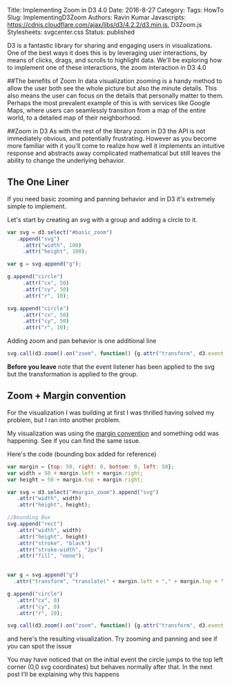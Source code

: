 Title: Implementing Zoom in D3 4.0 
Date: 2016-8-27
Category: 
Tags: HowTo 
Slug: ImplementingD3Zoom 
Authors: Ravin Kumar
Javascripts: https://cdnjs.cloudflare.com/ajax/libs/d3/4.2.2/d3.min.js, D3Zoom.js
Stylesheets: svgcenter.css
Status: published

D3 is a fantastic library for sharing and engaging users in visualizations.
One of the best ways it does this is by leveraging user interactions, by means
of clicks, drags, and scrolls to highlight data. We'll be exploring how to 
implement one of these interactions, the zoom interaction in D3 4.0

##The benefits of Zoom
In data visualization zooming is a handy method to allow the user both see the
whole picture but also the minute details. This also means the user can focus 
on the details that personally matter to them. Perhaps the most prevalent 
example of this is with services like Google Maps, where users can seamlessly
transition from a map of the entire world, to a detailed map of their neighborhood.

##Zoom in D3
As with the rest of the library zoom in D3 the API is not immediately obvious,
and potentially frustrating. However as you become more familiar with it you'll
come to realize how well it implements an intuitive response and abstracts away
complicated mathematical but still leaves the ability to change the underlying behavior.

## The One Liner
If you need basic zooming and panning behavior and in D3 it's extremely simple
to implement.  

Let's start by creating an svg with a group and adding a circle to it.
```javascript
var svg = d3.select("#basic_zoom")
   .append("svg")
     .attr("width", 100)
     .attr("height", 100);

var g = svg.append("g");

g.append("circle")
     .attr("cx", 50)
     .attr("cy", 50)
     .attr("r", 10);

svg.append("circle")
     .attr("cx", 50)
     .attr("cy", 50)
     .attr("r", 10);
```

Adding zoom and pan behavior is one additional line

```javascript
svg.call(d3.zoom().on("zoom", function() {g.attr("transform", d3.event.transform)}))
```
<div id="basic_zoom"></div>

**Before you leave** note that the event listener has been applied to the svg
but the transformation is applied to the group.

## Zoom + Margin convention
For the visualization I was building at first I was thrilled having solved
my problem, but I ran into another problem.  

My visualization was using the [margin convention](https://bl.ocks.org/mbostock/3019563)
and something odd was happening. See if you can find the same issue.

Here's the code (bounding box added for reference)
```javascript
var margin = {top: 50, right: 0, bottom: 0, left: 50};
var width = 50 + margin.left + margin.right;
var height = 50 + margin.top + margin.right;

var svg = d3.select("#margin_zoom").append("svg")
   .attr("width", width)
   .attr("height", height);

//Bounding Box
svg.append("rect")
   .attr("width", width)
   .attr("height", height)
   .attr("stroke", "black")
   .attr("stroke-width", "2px")
   .attr("fill", "none");
   

var g = svg.append("g")
  .attr("transform", "translate(" + margin.left + "," + margin.top + ")")

g.append("circle")
   .attr("cx", 0)
   .attr("cy", 0)
   .attr("r", 10);

svg.call(d3.zoom().on("zoom", function() {g.attr("transform", d3.event.transform)}))
```
and here's the resulting visualization. Try zooming and panning and see if you
can spot the issue
<div id="margin_zoom"></div>

You may have noticed that on the initial event the circle jumps to the top
left corner (0,0 svg coordinates) but behaves normally after that. In the next
post I'll be explaining why this happens

